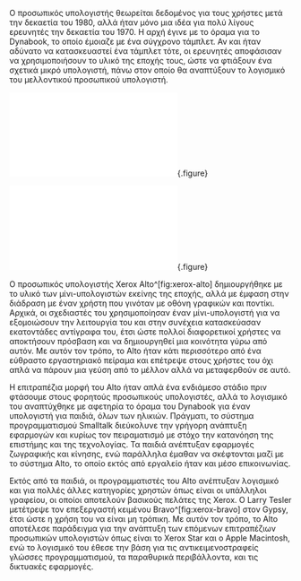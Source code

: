 
Ο προσωπικός υπολογιστής θεωρείται δεδομένος για τους χρήστες μετά την δεκαετία του 1980, αλλά ήταν μόνο μια ιδέα για πολύ λίγους ερευνητές την δεκαετία του 1970. Η αρχή έγινε με το όραμα για το Dynabook, το οποίο έμοιαζε με ένα σύγχρονο τάμπλετ. Αν και ήταν αδύνατο να κατασκευαστεί ένα τάμπλετ τότε, οι ερευνητές αποφάσισαν να χρησιμοποιήσουν το υλικό της εποχής τους, ώστε να φτιάξουν ένα σχετικά μικρό υπολογιστή, πάνω στον οποίο θα αναπτύξουν το λογισμικό του μελλοντικού προσωπικού υπολογιστή.

![](xerox-alto.md){.figure}

![](xerox-bravo.md){.figure}

Ο προσωπικός υπολογιστής Xerox Alto^[fig:xerox-alto] δημιουργήθηκε με το υλικό των μίνι-υπολογιστών εκείνης της εποχής, αλλά με έμφαση στην διάδραση με έναν χρήστη που γινόταν με οθόνη γραφικών και ποντίκι. Αρχικά, οι σχεδιαστές του χρησιμοποίησαν έναν μίνι-υπολογιστή για να εξομοιώσουν την λειτουργία του και στην συνέχεια κατασκεύασαν εκατοντάδες αντίγραφα του, έτσι ώστε πολλοί διαφορετικοί χρήστες να αποκτήσουν πρόσβαση και να δημιουργηθεί μια κοινότητα γύρω από αυτόν. Με αυτόν τον τρόπο, το
Alto ήταν κάτι περισσότερο από ένα εύθραστο εργαστηριακό πείραμα και επέτρεψε στους χρήστες του όχι απλά να πάρουν μια γεύση από το μέλλον αλλά να μεταφερθούν σε αυτό.


Η επιτραπέζια μορφή του Alto ήταν απλά ένα ενδιάμεσο στάδιο πριν φτάσουμε στους φορητούς προσωπικούς υπολογιστές, αλλά το λογισμικό του αναπτύχθηκε με αφετηρία το όραμα του Dynabook για έναν υπολογιστή για παιδιά, όλων των ηλικιών. Πράγματι, το σύστημα προγραμματισμού Smalltalk διεύκολυνε την γρήγορη ανάπτυξη εφαρμογών και κυρίως τον πειραματισμό με στόχο την κατανόηση της επιστήμης και της τεχνολογίας. Τα παιδιά ανέπτυξαν εφαρμογές ζωγραφικής και κίνησης, ενώ παράλληλα έμαθαν να
σκέφτονται μαζί με το σύστημα Alto, το οποίο εκτός από εργαλείο ήταν και μέσο επικοινωνίας.


Εκτός από τα παιδιά, οι προγραμματιστές του Alto ανέπτυξαν λογισμικό και για πολλές άλλες κατηγορίες χρηστών όπως είναι οι υπάλληλοι γραφείου, οι οποίοι αποτελούν βασικούς πελάτες της Xerox. Ο Larry Tesler μετέτρεψε τον επεξεργαστή κειμένου Bravo^[fig:xerox-bravo] στον Gypsy, έτσι ώστε η χρήση του να είναι μη τρόπικη. Με αυτόν τον τρόπο, το Alto αποτέλεσε παράδειγμα για την ανάπτυξη των επόμενων επιτραπέζιων προσωπικών υπολογιστών όπως είναι το Xerox Star και ο Apple Macintosh, ενώ το
λογισμικό του έθεσε την βάση για τις αντικειμενοστραφείς γλώσσες προγραμματισμού, τα παραθυρικά περιβάλλοντα, και τις δικτυακές εφαρμογές.

